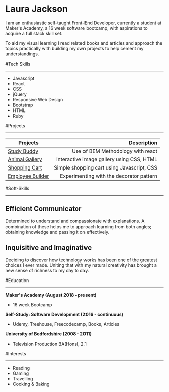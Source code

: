 # Laura Jackson #

I am an enthusiastic self-taught Front-End Developer, currently a student at Maker's Academy, a 16 week software bootcamp, with aspirations to acquire a full stack skill set.

To aid my visual learning I read related books and articles and approach the topics practically with building my own projects to help cement my understandings.

#Tech Skills

***

- Javascript
- React
- CSS
- jQuery
- Responsive Web Design
- Bootstrap
- HTML
- Ruby

#Projects

***

  | Projects                                                    | Description                                  |
  | ----------------------------------------------------------- |---------------------------------------------:|
  | [Study Buddy](https://codepen.io/ShinyVerse/pen/WyLVyX )    |      Use of BEM Methodology with react       |
  | [Animal Gallery](https://codepen.io/ShinyVerse/pen/rKvvOj)  |  Interactive image gallery using CSS, HTML   |
  | [Shopping Cart](https://codepen.io/ShinyVerse/pen/QxrbqQ)   | Simple shopping cart using Javascript, CSS   |
  | [Employee Builder](https://codepen.io/ShinyVerse/pen/dKLxaw)|   Experimenting with the decorator pattern   |

#Soft-Skills

***

## Efficient Communicator ##

Determined to understand and compassionate with explanations. A combination of these helps me to approach learning from both angles; obtaining knowledge and passing it on effectively.

## Inquisitive and Imaginative ##

Deciding to discover how technology works has been one of the greatest choices I ever made. Uniting that with my natural creativity has brought a new sense of richness to my day to day.

#Education
___

**Maker's Academy (August 2018 - present)**

  - 16 week Bootcamp

**Self-Study: Software Development (2016 - continuous)**

  - Udemy, Treehouse, Freecodecamp, Books, Articles

**University of Bedfordshire (2008 - 2011)**

  - Television Production BA(Hons), 2.1


#Interests

***

* Reading
* Gaming
* Travelling
* Cooking & Baking
